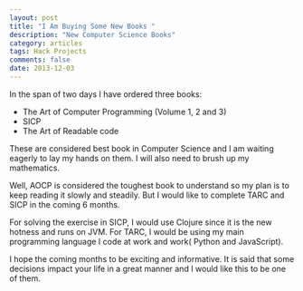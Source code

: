 ```yaml
---
layout: post
title: "I Am Buying Some New Books "
description: "New Computer Science Books"
category: articles
tags: Hack Projects
comments: false
date: 2013-12-03
---
```

In the span of two days I have ordered three books:

- The Art of Computer Programming (Volume 1, 2 and 3)
- SICP
- The Art of Readable code

These are considered best book in Computer Science and I am waiting eagerly
to lay my hands on them. I will also need to brush up my mathematics. 

Well, AOCP is considered the toughest book to understand so my plan is
to keep reading it slowly and steadily. But I would like to complete
TARC and SICP in the coming 6 months.

For solving the exercise in SICP, I would use Clojure since it is the
new hotness and runs on JVM. For TARC, I would be using my main
programming language I code at work and work( Python and JavaScript).

I hope the coming months to be exciting and informative. It is said that
some decisions impact your life in a great manner and I would like this
to be one of them.

